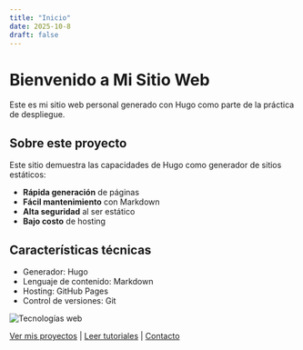 ```yaml
---
title: "Inicio"
date: 2025-10-8
draft: false
---
```


# Bienvenido a Mi Sitio Web

Este es mi sitio web personal generado con Hugo como parte de la práctica de despliegue.

## Sobre este proyecto

Este sitio demuestra las capacidades de Hugo como generador de sitios estáticos:

- **Rápida generación** de páginas
- **Fácil mantenimiento** con Markdown
- **Alta seguridad** al ser estático
- **Bajo costo** de hosting

## Características técnicas

* Generador: Hugo
* Lenguaje de contenido: Markdown
* Hosting: GitHub Pages
* Control de versiones: Git

![Tecnologías web](/web.jpg)

[Ver mis proyectos](/posts/proyectos/) | [Leer tutoriales](/posts/tutoriales/) | [Contacto](/contact/)
